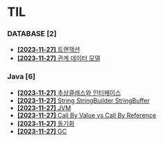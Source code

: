# TIL
 
### DATABASE [2]
- [**[2023-11-27]**  트랜잭션](https://github.com/A-lass/TIL/blob/main/DATABASE/트랜잭션.md)
- [**[2023-11-27]**  관계 데이터 모델](https://github.com/A-lass/TIL/blob/main/DATABASE/관계_데이터_모델.md)
### Java [6]
- [**[2023-11-27]**  추상클래스와 인터페이스](https://github.com/A-lass/TIL/blob/main/Java/추상클래스와_인터페이스.md)
- [**[2023-11-27]**  String StringBuilder StringBuffer](https://github.com/A-lass/TIL/blob/main/Java/String_StringBuilder_StringBuffer.md)
- [**[2023-11-27]**  JVM](https://github.com/A-lass/TIL/blob/main/Java/JVM.md)
- [**[2023-11-27]**  Call By Value vs Call By Reference](https://github.com/A-lass/TIL/blob/main/Java/Call_By_Value_vs_Call_By_Reference.md)
- [**[2023-11-27]**  동기화](https://github.com/A-lass/TIL/blob/main/Java/동기화.md)
- [**[2023-11-27]**  GC](https://github.com/A-lass/TIL/blob/main/Java/GC.md)
